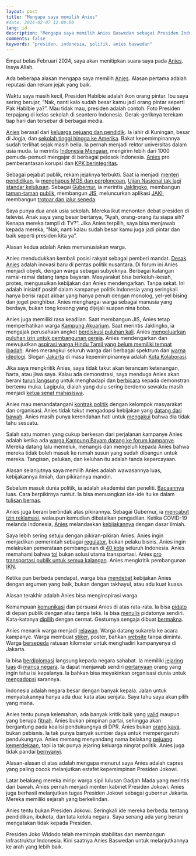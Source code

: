 ```yaml
---
layout: post
title: "Mengapa saya memilih Anies"
#date: 2024-02-07 12:00:00
lang: id
description: "Mengapa saya memilih Anies Baswedan sebagai Presiden Indonesia"
comments: false
keywords: "presiden, indonesia, politik, anies baswedan"
---
```


Empat belas Februari 2024, saya akan menitipkan suara saya pada [Anies](https://www.youtube.com/@aniesbaswedan). Insya Allah.

Ada beberapa alasan mengapa saya memilih [Anies](https://twitter.com/aniesbaswedan). Alasan pertama adalah reputasi dan rekam jejak yang baik.

Waktu saya masih kecil, Presiden Habibie adalah ikon orang pintar. Ibu saya sering berujar, “Nak, nanti kalo sudah besar kamu jadi orang pintar seperti Pak Habibie ya?”. Mau tidak mau, presiden adalah contoh. Foto Presiden terpajang di kelas sekolah di seantero Indonesia. Gerak-geriknya terekam tiap hari dan tersebar di berbagai media.

[Anies](https://tiktok.com/@aniesbaswedan) berasal dari [keluarga pejuang dan pendidik](https://aniesbaswedan.com/kenali-anies/). Ia lahir di Kuningan, besar di Jogja, dan [sekolah tinggi hingga ke Amerika](https://id.wikipedia.org/wiki/Anies_Baswedan#Masa_muda). Bakat kepemimpinannya sudah terlihat sejak masih belia. Ia pernah menjadi rektor universitas dalam usia muda. Ia merintis [Indonesia Mengajar](https://id.wikipedia.org/wiki/Indonesia_Mengajar), mengirim lebih dari 1000 pemuda-pemudi mengajar di berbagai pelosok Indonesia. [Anies](https://instagram.com/aniesbaswedan) pro pemberantasan korupsi dan [KPK berintegritas](https://news.detik.com/pemilu/d-7147244/anies-mau-kembalikan-orang-orang-berintegritas-ke-kpk-bukan-orang-lama).

Sebagai pejabat publik, rekam jejaknya terbukti. Saat ia menjadi [menteri pendidikan](https://aniesbaswedan.com/rekam-jejak/?filter=1#track-record), ia [menghapus MOS dan perploncoan](https://aniesbaswedan.com/rekam-jejak/hapus-masa-orientasi-siswa-dan-perploncoan/), [Ujian Nasional tak lagi standar kelulusan](https://aniesbaswedan.com/rekam-jejak/ujian-nasional-tidak-jadi-standar-kelulusan/). Sebagai [Gubernur](https://aniesbaswedan.com/rekam-jejak/?filter=2#track-record), ia merintis [Jaklingko](https://aniesbaswedan.com/rekam-jejak/jaklingko/), membangun [taman-taman](https://aniesbaswedan.com/rekam-jejak/tebet-eco-park/) [publik](https://aniesbaswedan.com/rekam-jejak/taman-literasi-martha-christina-tiahahu/), membangun [JIS](https://aniesbaswedan.com/rekam-jejak/jakarta-international-stadium/), meluncurkan aplikasi [JAKI](https://aniesbaswedan.com/rekam-jejak/aplikasi-jakarta-kini-jaki/), membangun [trotoar dan jalur sepeda](https://aniesbaswedan.com/rekam-jejak/memprioritaskan-pejalan-kaki-dan-peseped/).

Saya punya dua anak usia sekolah. Mereka ikut menonton debat presiden di televisi. Anak saya yang besar bertanya, “Ayah, orang-orang itu siapa sih? Kenapa mereka tampil di TV?”. Jika Anies terpilih, saya bisa menjawab kepada mereka, “Nak, nanti kalau sudah besar kamu juga jadi pintar dan baik seperti presiden kita ya”.

Alasan kedua adalah Anies memanusiakan warga. 

Anies mendudukkan kembali posisi rakyat sebagai pemberi mandat. [Desak Anies](https://www.youtube.com/results?search_query=desak+anies) adalah inovasi baru di pentas politik nusantara. Di forum ini Anies menjadi obyek, dengan warga sebagai subyeknya. Berbagai kalangan ramai-ramai datang tanpa bayaran. Masyarakat bisa berkeluh-kesah, protes, mengusulkan kebijakan dan Anies mendengarkan. Tanpa sekat. Ini adalah inisiatif positif dalam kampanye politik Indonesia yang seringkali hanya berisi rapat akbar yang hanya penuh dengan monolog, yel-yel bising dan joget penghibur. Anies menghargai warga sebagai manusia yang berdaya, bukan tong kosong yang dijejali suapan nina bobo.

Anies juga memiliki rasa keadilan. Saat membangun JIS, Anies tetap memperhatikan warga [Kampung Akuarium](https://aniesbaswedan.com/rekam-jejak/kampung-akuarium-jakarta/). Saat merintis Jaklingko, ia mengajak perusahaan angkot [berdiskusi puluhan kali](https://www.youtube.com/watch?v=dmUMyBvhzjY&pp=ygUPYW5pZXMgamFrbGluZ2tv). Anies [mengeluarkan puluhan izin untuk pembangunan gereja](https://aniesbaswedan.com/rekam-jejak/kenyamanan-beribadah-di-jakarta/). Anies mendengarkan dan mewujudkan [aspirasi warga Hindu Tamil yang belum memiliki tempat ibadah](https://m.beritajakarta.id/read/77048/hadirkan-keadilan-sosial-di-jakarta-anies-pimpin-peletakan-batu-pertama-rumah-ibadah-hindu-tamil). Anies merangkul seluruh warga dari berbagai spektrum dan [warna ideologi](https://www.cnnindonesia.com/nasional/20230927213438-617-1004627/anies-dan-cak-imin-bertemu-rizieq-shihab-di-petamburan). Slogan [Jakarta](https://www.instagram.com/plusjakarta/) di masa kepemimpinannya adalah [Kota Kolaborasi](https://www.youtube.com/watch?v=VwtNP9UAgIU).

Jika saya mengkritik Anies, saya tidak takut akan terancam ketenangan, harta, atau jiwa saya. Kalau ada demonstrasi, saya menduga Anies akan berani [turun langsung](https://www.youtube.com/watch?v=voLyl7s6DOs) untuk menghadapi dan [berbicara](https://www.youtube.com/watch?v=blzl7dDC0oI) kepada demonstran bertemu muka. Lagipula, dialah yang dulu sering berdemo sewaktu masih menjadi [ketua senat mahasiswa](https://kbanews.com/resonansi/kisah-anies-pimpin-demo-mahasiswa-ugm-menentang-sdsb/). 

Anies mau menandatangani [kontrak politik](https://news.detik.com/pemilu/d-7166933/anies-teken-kontrak-politik-bersama-jejaring-rakyat-miskin-ini-isinya) dengan kelompok masyarakat dan organisasi. Anies tidak takut mengadopsi kebijakan yang [datang dari bawah](https://www.youtube.com/watch?v=ZCAgiqFx-Bk). Anies masih punya kerendahan hati untuk [mengakui](https://www.youtube.com/watch?v=P5NFeDGMmRI) bahwa dia tidak tahu sesuatu.

Salah satu momen yang cukup berkesan dari perjalanan kampanye Anies adalah ketika ada [warga Kampung Bayam datang ke forum kampanye](https://www.youtube.com/watch?v=Hd8hn5p831A). Mereka datang lalu memeluk, menangis dan mengeluh kepada Anies bahwa mereka tidak boleh masuk ke rumah susun yang sudah dibangun untuk mereka. Tangisan, pelukan, dan keluhan itu adalah tanda kepercayaan.

Alasan selanjutnya saya memilih Anies adalah wawasannya luas, kebijakannya ilmiah, dan pikirannya mandiri.

Sebelum masuk dunia politik, ia adalah akademisi dan peneliti. [Bacaannya](https://www.instagram.com/p/CrlReyeMNGC/) luas. Cara berpikirnya runtut. Ia bisa menuangkan ide-ide itu ke dalam [tulisan bernas](https://blog.aniesbaswedan.com/tulisan/).

Anies juga berani bertindak atas pikirannya. Sebagai Gubernur, ia [mencabut izin reklamasi](https://metro.tempo.co/read/1639954/5-fakta-pulau-reklamasi-di-era-anies-baswedan), walaupun kemudian dibatalkan pengadilan. Ketika COVID-19 melanda Indonesia, [Anies](https://www.cnbcindonesia.com/news/20211111155558-4-290819/luhut-puji-anies-baswedan-sukses-tangani-covid-19-di-jakarta) melandaskan [kebijakannya](https://fokus.tempo.co/read/1322190/langkah-anies-baswedan-tangani-wabah-virus-corona) dengan dasar ilmiah.

Saya lebih sering setuju dengan pikiran-pikiran Anies. Anies ingin menjadikan pemerintah sebagai [regulator](https://www.youtube.com/watch?v=dfY1Uv-3Ml4), bukan pelaku bisnis. Anies ingin melakukan pemerataan pembangunan di [40 kota](https://www.youtube.com/watch?v=8JRnAbaFYtE) seluruh Indonesia. Anies memahami bahwa [tol](https://www.youtube.com/watch?v=Mtf3dtmZSco&pp=ygUJYW5pZXMgdG9s) bukan solusi utama transportasi. Anies [pro transportasi publik untuk semua kalangan](https://www.youtube.com/watch?v=tZM-qMiaNg4&t=193s&pp=ygUPYW5pZXMgamFrbGluZ2tv). Anies mengkritik pembangunan [IKN](https://www.youtube.com/watch?v=he8WY0J50Lw&pp=ygUJYW5pZXMgaWtu).

Ketika pun berbeda pendapat, warga bisa [mendebat](https://www.youtube.com/results?search_query=desak+anies) kebijakan Anies dengan argumen yang baik, bukan dengan takhayul, atau adu kuat kuasa.

Alasan terakhir adalah Anies bisa menginspirasi warga.

Kemampuan [komunikasi](https://www.youtube.com/watch?v=kiaKPHMABuc&pp=ygUMYW5pZXMgcGlkYXRv) dan persuasi Anies di atas rata-rata. Ia bisa [pidato](https://www.youtube.com/watch?v=w2trA2XY8hM&pp=ygUMYW5pZXMgcGlkYXRv) di depan publik dengan atau tanpa teks. Ia bisa [menulis](https://twitter.com/imanlagi/status/1754130053146046541) pidatonya sendiri. Kata-katanya [dipilih](https://www.youtube.com/watch?v=nDrOnbDRMME&pp=ygUMYW5pZXMgcGlkYXRv) dengan cermat. Gesturnya sengaja dibuat [bermakna](https://www.youtube.com/watch?v=vrlfHYnCv0o&pp=ygUMYW5pZXMgZ2VzdHVy).

Anies menarik warga menjadi [relawan](https://twitter.com/aniesbubble). Warga datang sukarela ke acara kampanye. Warga membuat [stiker](https://twitter.com/olpproject), poster, bahkan [website](https://haveaniesday.com) tanpa diminta. Warga [bersepeda](https://www.youtube.com/watch?v=LmdG_GeOvuw) ratusan kilometer untuk menghadiri kampanyenya di Jakarta. 

Ia bisa [berdiplomasi](https://www.youtube.com/watch?v=NEnOKuOW-To) langsung kepada negara sahabat. Ia memiliki [jejaring luas](https://www.youtube.com/watch?v=NJ_bFTSSP6E) di [manca negara](https://www.youtube.com/watch?v=GTyAbzrw9XM). Ia dapat menjawab sendiri [pertanyaan](https://www.youtube.com/watch?v=9vtGruN4wvY) orang yang ingin tahu isi kepalanya. Ia bahkan bisa meyakinkan organisasi dunia untuk [mengadopsi](https://www.youtube.com/watch?v=7nLXG1H0OAo) sarannya.

Indonesia adalah negara besar dengan banyak kepala. Jalan untuk menyatukannya hanya ada dua: kata atau senjata. Saya tahu saya akan pilih yang mana.

Anies tentu punya kelemahan, ada banyak kritik baik yang [valid](https://www.bijakmemilih.id/profil-kandidat/anies-baswedan) maupun yang berupa [fitnah](https://fitnahlagi.com). Anies bukan pimpinan partai, sehingga akan bergantung pada koalisi pendukungnya di DPR. Anies bukan [orang kaya](https://www.cnbcindonesia.com/market/20231024072008-17-483064/adu-harta-3-pasangan-capres-cawapres-siapa-yang-paling-kaya), bukan pebisnis. Ia tak punya banyak sumber daya untuk mempengaruhi pendukungnya. Anies memang menyandang nama belakang [pejuang kemerdekaan](https://id.wikipedia.org/wiki/Abdurrahman_Baswedan), tapi ia tak punya jejaring keluarga ningrat politik. Anies juga tidak pandai [bernyanyi](https://twitter.com/Yurissa_Samosir/status/1755046219507024352).

Alasan-alasan di atas adalah mengapa menurut saya Anies adalah capres yang paling cocok melanjutkan estafet kepemimpinan Presiden Jokowi. 

Latar belakang mereka mirip: warga sipil lulusan Gadjah Mada yang merintis dari bawah. Anies pernah menjadi menteri kabinet Presiden Jokowi. Anies juga berhasil melanjutkan tugas Presiden Jokowi sebagai gubernur Jakarta. Mereka memiliki sejarah yang berkelindan.

Anies tentu bukan Presiden Jokowi. Seringkali ide mereka berbeda: tentang pendidikan, ibukota, dan tata kelola negara. Saya senang ada yang berani mengatakan tidak kepada Presiden.

Presiden Joko Widodo telah memimpin stabilitas dan membangun infrastruktur Indonesia. Kini saatnya Anies Baswedan untuk melanjutkannya ke arah yang lebih baik.